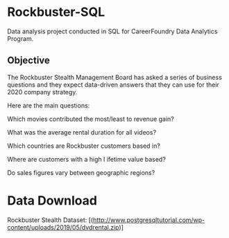 # Rockbuster-SQL
Data analysis project conducted in SQL for CareerFoundry Data Analytics Program.

## Objective
The Rockbuster Stealth Management Board has asked a series of business questions and
they expect data-driven answers that they can use for their 2020 company strategy. 

Here are the main questions:

Which movies contributed the most/least to revenue gain?

What was the average rental duration for all videos?

Which countries are Rockbuster customers based in?

Where are customers with a high l ifetime value based?

Do sales figures vary between geographic regions?

# Data Download
Rockbuster Stealth Dataset:
[(http://www.postgresqltutorial.com/wp-content/uploads/2019/05/dvdrental.zip)]
